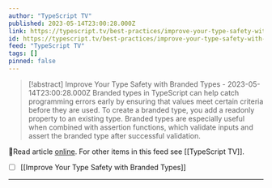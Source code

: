 ```yaml
---
author: "TypeScript TV"
published: 2023-05-14T23:00:28.000Z
link: https://typescript.tv/best-practices/improve-your-type-safety-with-branded-types/
id: https://typescript.tv/best-practices/improve-your-type-safety-with-branded-types/
feed: "TypeScript TV"
tags: []
pinned: false
---
```

> [!abstract] Improve Your Type Safety with Branded Types - 2023-05-14T23:00:28.000Z
> Branded types in TypeScript can help catch programming errors early by ensuring that values meet certain criteria before they are used. To create a branded type, you add a readonly property to an existing type. Branded types are especially useful when combined with assertion functions, which validate inputs and assert the branded type after successful validation.

🔗Read article [online](https://typescript.tv/best-practices/improve-your-type-safety-with-branded-types/). For other items in this feed see [[TypeScript TV]].

- [ ] [[Improve Your Type Safety with Branded Types]]
- - -

